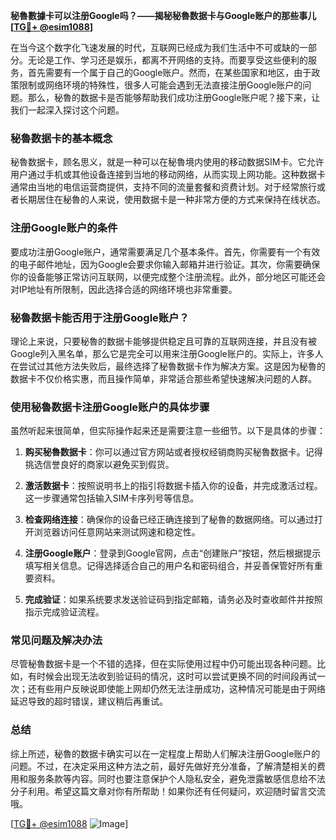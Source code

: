 **秘魯數據卡可以注册Google吗？——揭秘秘魯数据卡与Google账户的那些事儿[[TG💪+ @esim1088](https://t.me/s/esim1088)]**

在当今这个数字化飞速发展的时代，互联网已经成为我们生活中不可或缺的一部分。无论是工作、学习还是娱乐，都离不开网络的支持。而要享受这些便利的服务，首先需要有一个属于自己的Google账户。然而，在某些国家和地区，由于政策限制或网络环境的特殊性，很多人可能会遇到无法直接注册Google账户的问题。那么，秘魯的数据卡是否能够帮助我们成功注册Google账户呢？接下来，让我们一起深入探讨这个问题。

### 秘魯数据卡的基本概念

秘魯数据卡，顾名思义，就是一种可以在秘魯境内使用的移动数据SIM卡。它允许用户通过手机或其他设备连接到当地的移动网络，从而实现上网功能。这种数据卡通常由当地的电信运营商提供，支持不同的流量套餐和资费计划。对于经常旅行或者长期居住在秘魯的人来说，使用数据卡是一种非常方便的方式来保持在线状态。

### 注册Google账户的条件

要成功注册Google账户，通常需要满足几个基本条件。首先，你需要有一个有效的电子邮件地址，因为Google会要求你输入邮箱并进行验证。其次，你需要确保你的设备能够正常访问互联网，以便完成整个注册流程。此外，部分地区可能还会对IP地址有所限制，因此选择合适的网络环境也非常重要。

### 秘魯数据卡能否用于注册Google账户？

理论上来说，只要秘魯的数据卡能够提供稳定且可靠的互联网连接，并且没有被Google列入黑名单，那么它是完全可以用来注册Google账户的。实际上，许多人在尝试过其他方法失败后，最终选择了秘魯数据卡作为解决方案。这是因为秘魯的数据卡不仅价格实惠，而且操作简单，非常适合那些希望快速解决问题的人群。

### 使用秘魯数据卡注册Google账户的具体步骤

虽然听起来很简单，但实际操作起来还是需要注意一些细节。以下是具体的步骤：

1. **购买秘魯数据卡**：你可以通过官方网站或者授权经销商购买秘魯数据卡。记得挑选信誉良好的商家以避免买到假货。
   
2. **激活数据卡**：按照说明书上的指引将数据卡插入你的设备，并完成激活过程。这一步骤通常包括输入SIM卡序列号等信息。

3. **检查网络连接**：确保你的设备已经正确连接到了秘魯的数据网络。可以通过打开浏览器访问任意网站来测试网速和稳定性。

4. **注册Google账户**：登录到Google官网，点击“创建账户”按钮，然后根据提示填写相关信息。记得选择适合自己的用户名和密码组合，并妥善保管好所有重要资料。

5. **完成验证**：如果系统要求发送验证码到指定邮箱，请务必及时查收邮件并按照指示完成验证流程。

### 常见问题及解决办法

尽管秘魯数据卡是一个不错的选择，但在实际使用过程中仍可能出现各种问题。比如，有时候会出现无法收到验证码的情况，这时可以尝试更换不同的时间段再试一次；还有些用户反映说即使能上网却仍然无法注册成功，这种情况可能是由于网络延迟导致的超时错误，建议稍后再重试。

### 总结

综上所述，秘魯的数据卡确实可以在一定程度上帮助人们解决注册Google账户的问题。不过，在决定采用这种方法之前，最好先做好充分准备，了解清楚相关的费用和服务条款等内容。同时也要注意保护个人隐私安全，避免泄露敏感信息给不法分子利用。希望这篇文章对你有所帮助！如果你还有任何疑问，欢迎随时留言交流哦。

[[TG💪+ @esim1088](https://t.me/s/esim1088) ![Image](https://i.postimg.cc/4NQfJmqS/Snipaste-2025-05-13-00-14-12.png)]